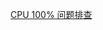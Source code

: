 [CPU 100% 问题排查](https://mp.weixin.qq.com/s?__biz=MzUxODAzNDg4NQ==&mid=2247533580&idx=2&sn=9a688d3c00f099f542429f09d863552b&chksm=f98d00a6cefa89b0d66173f4b63b62e98d7469eba8fea2140e3a5baa189e2350d58388d42a7f&scene=178&cur_album_id=3752960238937030659#rd)